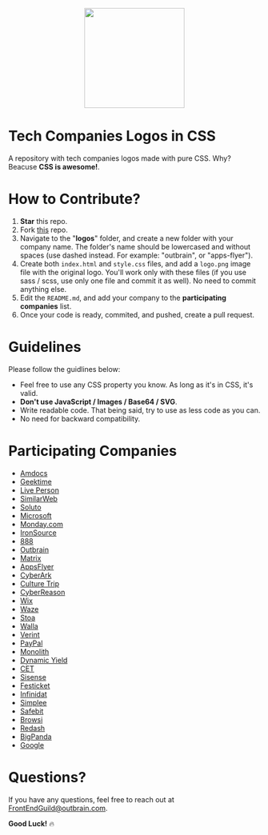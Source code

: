 <p align="center">
  <img src="assets/guild.png" height=200 />
</p>

# Tech Companies Logos in CSS
A repository with tech companies logos made with pure CSS. Why? Beacuse **CSS is awesome!**.

# How to Contribute?

1. **Star** this repo.
2. Fork [this](https://github.com/outbrain/tech-companies-logos-in-css) repo.
3. Navigate to the "**logos**" folder, and create a new folder with your company name. The folder's name should be lowercased and without spaces (use dashed instead. For example: "outbrain", or "apps-flyer").
4. Create both `index.html` and `style.css` files, and add a `logo.png` image file with the original logo. You'll work only with these files (if you use sass / scss, use only one file and commit it as well). No need to commit anything else.
5. Edit the `README.md`, and add your company to the **participating companies** list.
6. Once your code is ready, commited, and pushed, create a pull request.

# Guidelines

Please follow the guidlines below:

- Feel free to use any CSS property you know. As long as it's in CSS, it's valid.
- **Don't use JavaScript / Images / Base64 / SVG**.
- Write readable code. That being said, try to use as less code as you can.
- No need for backward compatibility.

# Participating Companies

- [Amdocs](https://outbrain.github.io/tech-companies-logos-in-css/logos/amdocs)
- [Geektime](https://outbrain.github.io/tech-companies-logos-in-css/logos/geektime)
- [Live Person](https://outbrain.github.io/tech-companies-logos-in-css/logos/live-person)
- [SimilarWeb](https://outbrain.github.io/tech-companies-logos-in-css/logos/similarweb)
- [Soluto](https://outbrain.github.io/tech-companies-logos-in-css/logos/soluto)
- [Microsoft](https://outbrain.github.io/tech-companies-logos-in-css/logos/microsoft)
- [Monday.com](https://outbrain.github.io/tech-companies-logos-in-css/logos/monday-com)
- [IronSource](https://outbrain.github.io/tech-companies-logos-in-css/logos/ironsource)
- [888](https://outbrain.github.io/tech-companies-logos-in-css/logos/888)
- [Outbrain](https://outbrain.github.io/tech-companies-logos-in-css/logos/outbrain)
- [Matrix](https://outbrain.github.io/tech-companies-logos-in-css/logos/matrix)
- [AppsFlyer](https://outbrain.github.io/tech-companies-logos-in-css/logos/apps-flyer)
- [CyberArk](https://outbrain.github.io/tech-companies-logos-in-css/logos/cyberark)
- [Culture Trip](https://outbrain.github.io/tech-companies-logos-in-css/logos/culture-trip)
- [CyberReason](https://outbrain.github.io/tech-companies-logos-in-css/logos/cybereason)
- [Wix](https://outbrain.github.io/tech-companies-logos-in-css/logos/wix)
- [Waze](https://outbrain.github.io/tech-companies-logos-in-css/logos/waze)
- [Stoa](https://outbrain.github.io/tech-companies-logos-in-css/logos/stoa)
- [Walla](https://outbrain.github.io/tech-companies-logos-in-css/logos/walla)
- [Verint](https://outbrain.github.io/tech-companies-logos-in-css/logos/verint)
- [PayPal](https://outbrain.github.io/tech-companies-logos-in-css/logos/paypal)
- [Monolith](https://outbrain.github.io/tech-companies-logos-in-css/logos/monolith)
- [Dynamic Yield](https://outbrain.github.io/tech-companies-logos-in-css/logos/dynamic-yield)
- [CET](https://outbrain.github.io/tech-companies-logos-in-css/logos/cet)
- [Sisense](https://outbrain.github.io/tech-companies-logos-in-css/logos/sisense)
- [Festicket](https://outbrain.github.io/tech-companies-logos-in-css/logos/festicket)
- [Infinidat](https://outbrain.github.io/tech-companies-logos-in-css/logos/infinidat)
- [Simplee](https://outbrain.github.io/tech-companies-logos-in-css/logos/simplee)
- [Safebit](https://outbrain.github.io/tech-companies-logos-in-css/logos/safebit)
- [Browsi](https://outbrain.github.io/tech-companies-logos-in-css/logos/browsi)
- [Redash](https://outbrain.github.io/tech-companies-logos-in-css/logos/redash)
- [BigPanda](https://outbrain.github.io/tech-companies-logos-in-css/logos/bigpanda)
- [Google](https://outbrain.github.io/tech-companies-logos-in-css/logos/google)


# Questions?
[1]: mailto:FrontEndGuild@outbrain.com "FrontEndGuild@outbrain.com"
If you have any questions, feel free to reach out at [FrontEndGuild@outbrain.com][1].

**Good Luck!** 🔥
